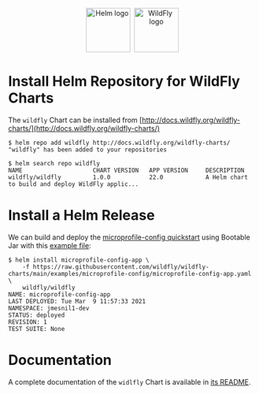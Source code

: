 
<p align="center">
  <a href="https://helm.sh"><img src="https://helm.sh/img/helm.svg" alt="Helm logo" title="WildFly" height="90"/></a>&nbsp;
  <a href="https://wildfly.org/"><img src="https://design.jboss.org/wildfly/logo/final/wildfly_logo.svg" alt="WildFly logo" title="WildFly" height="90"/></a>
</p>

# Install Helm Repository for WildFly Charts

The `wildfly` Chart can be installed from [http://docs.wildfly.org/wildfly-charts/](http://docs.wildfly.org/wildfly-charts/)

```
$ helm repo add wildfly http://docs.wildfly.org/wildfly-charts/
"wildfly" has been added to your repositories

$ helm search repo wildfly
NAME                    CHART VERSION   APP VERSION     DESCRIPTION
wildfly/wildfly         1.0.0           22.0            A Helm chart to build and deploy WildFly applic...
````

# Install a Helm Release

We can build and deploy the [microprofile-config quickstart](https://github.com/wildfly/quickstart/tree/master/microprofile-config) using Bootable Jar with this [example file](https://raw.githubusercontent.com/wildfly/wildfly-charts/main/examples/microprofile-config/microprofile-config-app.yaml):

```
$ helm install microprofile-config-app \
    -f https://raw.githubusercontent.com/wildfly/wildfly-charts/main/examples/microprofile-config/microprofile-config-app.yaml \
    wildfly/wildfly
NAME: microprofile-config-app
LAST DEPLOYED: Tue Mar  9 11:57:33 2021
NAMESPACE: jmesnil1-dev
STATUS: deployed
REVISION: 1
TEST SUITE: None
```

# Documentation

A complete documentation of the `widlfly` Chart is available in [its README](https://github.com/wildfly/wildfly-charts/blob/main/charts/wildfly/README.md).
